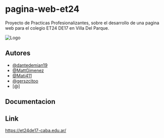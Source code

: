 # pagina-web-et24
Proyecto de Practicas Profesionalizantes, sobre el desarrollo de una pagina web para el colegio ET24 DE17 en Villa Del Parque.

![Logo](https://et24de17.herokuapp.com/public/images/logos/logo1.png)


## Autores

- [@dantedemian19](https://www.github.com/dantedemian19)
- [@MattGimenez](https://github.com/MattGimenez)
- [@Mati411](https://github.com/Mati411)
- [@gerszcitoo](https://github.com/gerszcitoo)
- [@]

## Documentacion


## Link
https://et24de17-caba.edu.ar/
